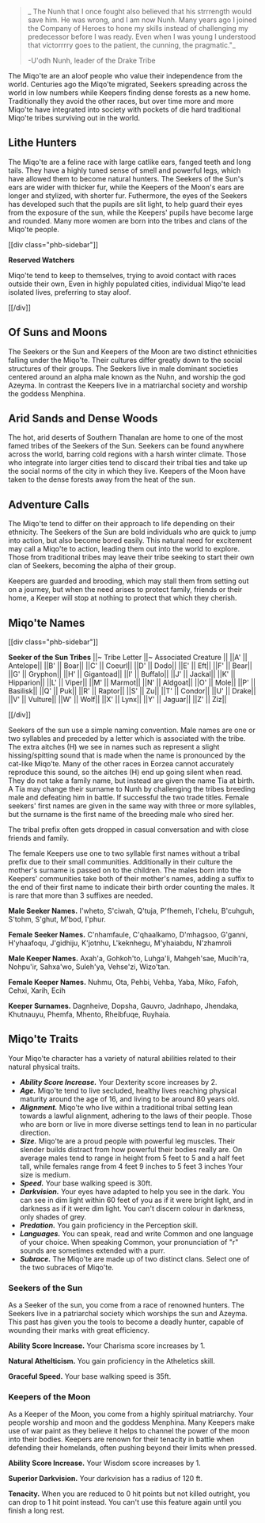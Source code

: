 > _ The Nunh that I once fought also believed that his strrrength would save him. He was wrong, and I am now Nunh. Many years ago I joined the Company of Heroes to hone my skills instead of challenging my predecessor before I was ready. Even when I was young I understood that victorrrry goes to the patient, the cunning, the pragmatic."_
> 
> -U'odh Nunh, leader of the Drake Tribe

The Miqo'te are an aloof people who value their independence from the world. Centuries ago the Miqo'te migrated, Seekers spreading across the world in low numbers while Keepers finding dense forests as a new home. Traditionally they avoid the other races, but over time more and more Miqo'te have integrated into society with pockets of die hard traditional Miqo'te tribes surviving out in the world.

## Lithe Hunters

The Miqo'te are a feline race with large catlike ears, fanged teeth and long tails. They have a highly tuned sense of smell and powerful legs, which have allowed them to become natural hunters. The Seekers of the Sun's ears are wider with thicker fur, while the Keepers of the Moon's ears are longer and stylized, with shorter fur. Futhermore, the eyes of the Seekers has developed such that the pupils are slit light, to help guard their eyes from the exposure of the sun, while the Keepers' pupils have become large and rounded. Many more women are born into the tribes and clans of the Miqo'te people.

[[div class="phb-sidebar"]]

**Reserved Watchers**

Miqo'te tend to keep to themselves, trying to avoid contact with races outside their own, Even in highly populated cities, individual Miqo'te lead isolated lives, preferring to stay aloof.

[[/div]]

## Of Suns and Moons

The Seekers or the Sun and Keepers of the Moon are two distinct ethnicities falling under the Miqo'te. Their cultures differ greatly down to the social structures of their groups. The Seekers live in male dominant societies centered around an alpha male known as the Nuhn, and worship the god Azeyma. In contrast the Keepers live in a matriarchal society and worship the goddess Menphina.

## Arid Sands and Dense Woods

The hot, arid deserts of Southern Thanalan are home to one of the most famed tribes of the Seekers of the Sun. Seekers can be found anywhere across the world, barring cold regions with a harsh winter climate. Those who integrate into larger cities tend to discard their tribal ties and take up the social norms of the city in which they live. Keepers of the Moon have taken to the dense forests away from the heat of the sun.

## Adventure Calls

The Miqo'te tend to differ on their approach to life depending on their ethnicity. The Seekers of the Sun are bold individuals who are quick to jump into action, but also become bored easily. This natural need for excitement may call a Miqo'te to action, leading them out into the world to explore. Those from traditional tribes may leave their tribe seeking to start their own clan of Seekers, becoming the alpha of their group.

Keepers are guarded and brooding, which may stall them from setting out on a journey, but when the need arises to protect family, friends or their home, a Keeper will stop at nothing to protect that which they cherish.

## Miqo'te Names

[[div class="phb-sidebar"]]

**Seeker of the Sun Tribes**
||~ Tribe Letter ||~ Associated Creature ||
||A' ||	Antelope||
||B' ||	Boar||
||C' ||	Coeurl||
||D' ||	Dodo||
||E' ||	Eft||
||F' ||	Bear||
||G' ||	Gryphon||
||H' ||	Gigantoad||
||I' ||	Buffalo||
||J' ||	Jackal||
||K' ||	Hipparion||
||L' ||	Viper||
||M' ||	Marmot||
||N' ||	Aldgoat||
||O' ||	Mole||
||P' ||	Basilisk||
||Q' ||	Puk||
||R' ||	Raptor||
||S' ||	Zu||
||T' ||	Condor||
||U' ||	Drake||
||V' ||	Vulture||
||W' ||	Wolf||
||X' ||	Lynx||
||Y' ||	Jaguar||
||Z' ||	Ziz||

[[/div]]

Seekers of the sun use a simple naming convention. Male names are one or two syllables and preceded by a letter which is associated with the tribe. The extra aitches (H) we see in names such as represent a slight hissing/spitting sound that is made when the name is pronounced by the cat-like Miqo’te. Many of the other races in Eorzea cannot accurately reproduce this sound, so the aitches (H) end up going silent when read. They do not take a family name, but instead are given the name Tia at birth. A Tia may change their surname to Nunh by challenging the tribes breeding male and defeating him in battle. If successful the two trade titles. Female seekers' first names are given in the same way with three or more syllables, but the surname is the first name of the breeding male who sired her.

The tribal prefix often gets dropped in casual conversation and with close friends and family.

The female Keepers use one to two syllable first names without a tribal prefix due to their small communities. Additionally in their culture the mother's surname is passed on to the children. The males born into the Keepers' communities take both of their mother's names, adding a suffix to the end of their first name to indicate their birth order counting the males. It is rare that more than 3 suffixes are needed.

**Male Seeker Names.** I'wheto, S'ciwah, Q'tuja, P'fhemeh, I'chelu, B'cuhguh, S'tohm, S'ghut, M'bod, I'phur.

**Female Seeker Names.** C'nhamfaule, C'qhaalkamo, D'mhagsoo, G'ganni, H'yhaafoqu, J'gidhiju, K'jotnhu, L'keknhegu, M'yhaiabdu, N'zhamroli

**Male Keeper Names.** Axah'a, Gohkoh'to, Luhga'li, Mahgeh'sae, Mucih'ra, Nohpu'ir, Sahxa'wo, Suleh'ya, Vehse'zi, Wizo'tan.

**Female Keeper Names.** Nuhmu, Ota, Pehbi, Vehba, Yaba, Miko, Fafoh, Cehxi, Xarih, Ecih

**Keeper Surnames.** Dagnheive, Dopsha, Gauvro, Jadnhapo, Jhendaka, Khutnauyu, Phemfa, Mhento, Rheibfuqe, Ruyhaia.

## Miqo'te Traits

Your Miqo'te character has a variety of natural abilities related to their natural physical traits.

* ***Ability Score Increase.*** Your Dexterity score increases by 2.
* ***Age.*** Miqo'te tend to live secluded, healthy lives reaching physical maturity around the age of 16, and living to be around 80 years old.
* ***Alignment.*** Miqo'te who live within a traditional tribal setting lean towards a lawful alignment, adhering to the laws of their people. Those who are born or live in more diverse settings tend to lean in no particular direction.
* ***Size.*** Miqo'te are a proud people with powerful leg muscles. Their slender builds distract from how powerful their bodies really are. On average males tend to range in height from 5 feet to 5 and a half feet tall, while females range from 4 feet 9 inches to 5 feet 3 inches Your size is medium.
* ***Speed.*** Your base walking speed is 30ft.
* ***Darkvision.*** Your eyes have adapted to help you see in the dark. You can see in dim light within 60 feet of you as if it were bright light, and in darkness as if it were dim light. You can't discern colour in darkness, only shades of grey.
* ***Predation.*** You gain proficiency in the Perception skill.
* ***Languages.*** You can speak, read and write Common and one language of your choice. When speaking Common, your pronunciation of "r" sounds are sometimes extended with a purr.
* ***Subrace.*** The Miqo'te are made up of two distinct clans. Select one of the two subraces of Miqo'te.

### Seekers of the Sun

As a Seeker of the sun, you come from a race of renowned hunters. The Seekers live in a patriarchal society which worships the sun and Azeyma. This past has given you the tools to become a deadly hunter, capable of wounding their marks with great efficiency.

**Ability Score Increase.** Your Charisma score increases by 1.

**Natural Athelticism.** You gain proficiency in the Atheletics skill.

**Graceful Speed.** Your base walking speed is 35ft.


### Keepers of the Moon

As a Keeper of the Moon, you come from a highly spiritual matriarchy. Your people worship and moon and the goddess Menphina. Many Keepers make use of war paint as they believe it helps to channel the power of the moon into their bodies. Keepers are renown for their tenacity in battle when defending their homelands, often pushing beyond their limits when pressed.

**Ability Score Increase.** Your Wisdom score increases by 1.

**Superior Darkvision.** Your darkvision has a radius of 120 ft.

**Tenacity.** When you are reduced to 0 hit points but not killed outright, you can drop to 1 hit point instead. You can't use this feature again until you finish a long rest.
